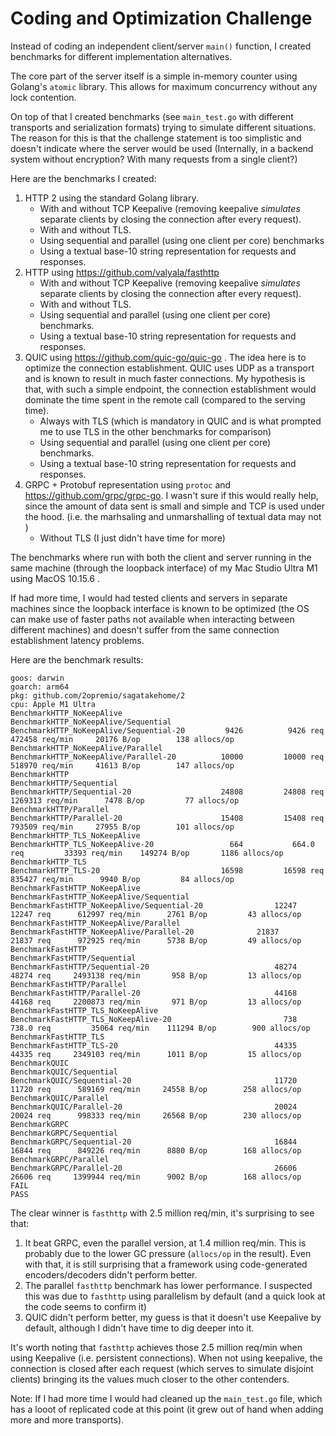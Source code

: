 # Coding and Optimization Challenge

Instead of coding an independent client/server `main()` function, I created benchmarks for different implementation alternatives.

The core part of the server itself is a simple in-memory counter using Golang's `atomic` library.
This allows for maximum concurrency without any lock contention.

On top of that I created benchmarks (see `main_test.go` with different transports and serialization formats)
trying to simulate different situations. The reason for this is that the challenge statement is too
simplistic and doesn't indicate where the server would be used 
(Internally, in a backend system without encryption? With many requests from a single client?)

Here are the benchmarks I created:

1. HTTP 2 using the standard Golang library.
   * With and without TCP Keepalive (removing keepalive _simulates_ separate clients
     by closing the connection after every request).
   * With and without TLS.
   * Using sequential and parallel (using one client per core) benchmarks
   * Using a textual base-10 string representation for requests and responses.
2. HTTP using https://github.com/valyala/fasthttp
    * With and without TCP Keepalive (removing keepalive _simulates_ separate clients
      by closing the connection after every request).
    * With and without TLS.
    * Using sequential and parallel (using one client per core) benchmarks.
    * Using a textual base-10 string representation for requests and responses.
3. QUIC using https://github.com/quic-go/quic-go . The idea here is to optimize the connection
   establishment. QUIC uses UDP as a transport and is known to result in much faster connections.
   My hypothesis is that, with such a simple endpoint, the connection establishment would dominate
   the time spent in the remote call (compared to the serving time).
    * Always with TLS (which is mandatory in QUIC and is what prompted me to use TLS in the other
      benchmarks for comparison)
    * Using sequential and parallel (using one client per core) benchmarks.
    * Using a textual base-10 string representation for requests and responses.
4. GRPC + Protobuf representation using `protoc` and  https://github.com/grpc/grpc-go.
   I wasn't sure if this would really help, since the amount of data sent is small and simple
   and TCP is used under the hood.
   (i.e. the marhsaling and unmarshalling of textual data may not )
    * Without TLS (I just didn't have time for more)


The benchmarks where run with both the client and server running in the same machine (through the loopback interface)
of my Mac Studio Ultra M1 using MacOS 10.15.6 .

If had more time, I would had tested clients and servers in separate machines since the loopback interface is known to
be optimized (the OS can make use of faster paths not available when interacting between different machines) and doesn't
suffer from the same connection establishment latency problems. 

Here are the benchmark results:

```
goos: darwin
goarch: arm64
pkg: github.com/2opremio/sagatakehome/2
cpu: Apple M1 Ultra
BenchmarkHTTP_NoKeepAlive
BenchmarkHTTP_NoKeepAlive/Sequential
BenchmarkHTTP_NoKeepAlive/Sequential-20 	    9426	      9426 req	    472458 req/min	   20176 B/op	     138 allocs/op
BenchmarkHTTP_NoKeepAlive/Parallel
BenchmarkHTTP_NoKeepAlive/Parallel-20   	   10000	     10000 req	    518970 req/min	   41613 B/op	     147 allocs/op
BenchmarkHTTP
BenchmarkHTTP/Sequential
BenchmarkHTTP/Sequential-20             	   24808	     24808 req	   1269313 req/min	    7478 B/op	      77 allocs/op
BenchmarkHTTP/Parallel
BenchmarkHTTP/Parallel-20               	   15408	     15408 req	    793509 req/min	   27955 B/op	     101 allocs/op
BenchmarkHTTP_TLS_NoKeepAlive
BenchmarkHTTP_TLS_NoKeepAlive-20        	     664	       664.0 req	     33393 req/min	  149274 B/op	    1186 allocs/op
BenchmarkHTTP_TLS
BenchmarkHTTP_TLS-20                    	   16598	     16598 req	    835427 req/min	    9940 B/op	      84 allocs/op
BenchmarkFastHTTP_NoKeepAlive
BenchmarkFastHTTP_NoKeepAlive/Sequential
BenchmarkFastHTTP_NoKeepAlive/Sequential-20         	   12247	     12247 req	    612997 req/min	    2761 B/op	      43 allocs/op
BenchmarkFastHTTP_NoKeepAlive/Parallel
BenchmarkFastHTTP_NoKeepAlive/Parallel-20         	   21837	     21837 req	    972925 req/min	    5738 B/op	      49 allocs/op
BenchmarkFastHTTP
BenchmarkFastHTTP/Sequential
BenchmarkFastHTTP/Sequential-20                     	   48274	     48274 req	   2493138 req/min	     958 B/op	      13 allocs/op
BenchmarkFastHTTP/Parallel
BenchmarkFastHTTP/Parallel-20                       	   44168	     44168 req	   2200873 req/min	     971 B/op	      13 allocs/op
BenchmarkFastHTTP_TLS_NoKeepAlive
BenchmarkFastHTTP_TLS_NoKeepAlive-20                	     738	       738.0 req	     35064 req/min	  111294 B/op	     900 allocs/op
BenchmarkFastHTTP_TLS
BenchmarkFastHTTP_TLS-20                            	   44335	     44335 req	   2349103 req/min	    1011 B/op	      15 allocs/op
BenchmarkQUIC
BenchmarkQUIC/Sequential
BenchmarkQUIC/Sequential-20                         	   11720	     11720 req	    589169 req/min	   24558 B/op	     258 allocs/op
BenchmarkQUIC/Parallel
BenchmarkQUIC/Parallel-20                           	   20024	     20024 req	    998333 req/min	   26568 B/op	     230 allocs/op
BenchmarkGRPC
BenchmarkGRPC/Sequential
BenchmarkGRPC/Sequential-20                         	   16844	     16844 req	    849226 req/min	    8880 B/op	     168 allocs/op
BenchmarkGRPC/Parallel
BenchmarkGRPC/Parallel-20                           	   26606	     26606 req	   1399944 req/min	    9002 B/op	     168 allocs/op
FAIL
PASS
```

The clear winner is `fasthttp` with 2.5 million req/min, it's surprising to see that:

1. It beat GRPC, even the parallel version, at 1.4 million req/min. This is probably
   due to the lower GC pressure (`allocs/op` in the result). Even with that, it is
   still surprising that a framework using code-generated encoders/decoders didn't
   perform better.
2. The parallel `fasthttp` benchmark has lower performance. I suspected this was
   due to `fasthttp` using parallelism by default (and a quick look at the code
   seems to confirm it)
3. QUIC didn't perform better, my guess is that it doesn't use Keepalive by default,
   although I didn't have time to dig deeper into it.
  

It's worth noting that `fasthttp` achieves those 2.5 million req/min when using Keepalive (i.e. persistent connections).
When not using keepalive, the connection is closed after each request (which serves to simulate disjoint clients) bringing 
its the values much closer to the other contenders.

Note: If I had more time I would had cleaned up the `main_test.go` file, which has a looot of replicated code at this point
(it grew out of hand when adding more and more transports).


